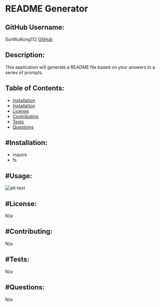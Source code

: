 # README Generator

## GitHub Username:
SunWuKong112
[GitHub](https://github.com/SunWuKong112)

##  Description:
This application will generate a README file based on your answers to a series of prompts.

## Table of Contents:
* [Installation](##installation)
* [Installation](#usage)
* [License](#licenses)
* [Contributing](#contributing)
* [Tests](#tests)
* [Questions](#questions)

## #Installation:
* inquire 
* fs

## #Usage:

![alt-text](./imageFiles/usageDemonstration.gif)

## #License:
N/a

## #Contributing:
N/a

## #Tests:
N/a

## #Questions:
N/a

